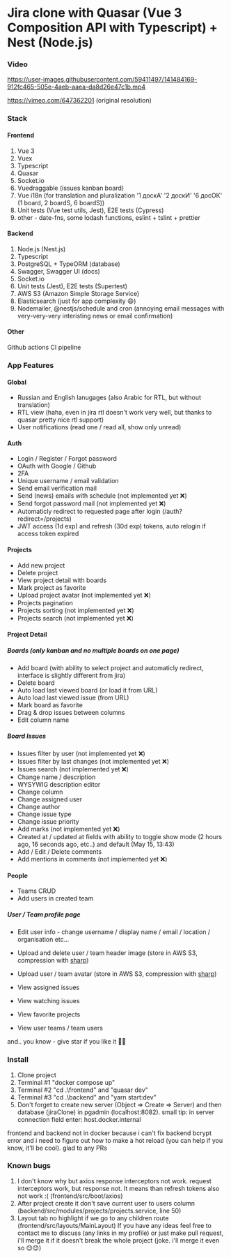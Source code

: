 # Jira clone with Quasar (Vue 3 Composition API with Typescript) + Nest (Node.js)  

### Video  
https://user-images.githubusercontent.com/59411497/141484169-912fc465-505e-4aeb-aaea-da8d26e47c1b.mp4
  
https://vimeo.com/647362201 (original resolution) 

### Stack
#### Frontend

1. Vue 3
2. Vuex
3. Typescript
4. Quasar
5. Socket.io
6. Vuedraggable (issues kanban board)
7. Vue i18n (for translation and pluralization '1 доскА' '2 доскИ' '6 досОК' (1 board, 2 boardS, 6 boardS))
8. Unit tests (Vue test utils, Jest), E2E tests (Cypress)
9. other - date-fns, some lodash functions, eslint + tslint + prettier

#### Backend

1. Node.js (Nest.js)
2. Typescript
3. PostgreSQL + TypeORM (database)
4. Swagger, Swagger UI (docs)
5. Socket.io
6. Unit tests (Jest), E2E tests (Supertest)
7. AWS S3 (Amazon Simple Storage Service)
8. Elasticsearch (just for app complexity 😄) 
9. Nodemailer, @nestjs/schedule and cron (annoying email messages with very-very-very interisting news or email confirmation)

#### Other

Github actions CI pipeline

### App Features

#### Global
- Russian and English lanugages (also Arabic for RTL, but without translation)
- RTL view (haha, even in jira rtl doesn't work very well, but thanks to quasar pretty nice rtl support)
- User notifications (read one / read all, show only unread)

#### Auth

- Login / Register / Forgot password 
- OAuth with Google / Github
- 2FA
- Unique username / email validation  
- Send email verification mail 
- Send (news) emails with schedule (not implemented yet ❌)
- Send forgot password mail (not implemented yet ❌)  
- Automaticly redirect to requested page after login (/auth?redirect=/projects)  
- JWT access (1d exp) and refresh (30d exp) tokens, auto relogin if access token expired  

#### Projects

- Add new project  
- Delete project  
- View project detail with boards  
- Mark project as favorite  
- Upload project avatar (not implemented yet ❌)  
- Projects pagination  
- Projects sorting (not implemented yet ❌)  
- Projects search (not implemented yet ❌) 
  
#### Project Detail
##### Boards (only kanban and no multiple boards on one page)

- Add board (with ability to select project and automaticly redirect, interface is slightly different from jira)
- Delete board  
- Auto load last viewed board (or load it from URL)  
- Auto load last viewed issue (from URL)  
- Mark board as favorite  
- Drag & drop issues between columns
- Edit column name

##### Board Issues

- Issues filter by user (not implemented yet ❌)  
- Issues filter by last changes (not implemented yet ❌)  
- Issues search (not implemented yet ❌)  
- Change name / description
- WYSYWIG description editor
- Change column
- Change assigned user
- Change author
- Change issue type
- Change issue priority
- Add marks (not implemented yet ❌) 
- Created at / updated at fields with ability to toggle show mode (2 hours ago, 16 seconds ago, etc..) and default (May 15, 13:43)
- Add / Edit / Delete comments
- Add mentions in comments (not implemented yet ❌) 

#### People
- Teams CRUD
- Add users in created team

##### User / Team profile page
- Edit user info - change username / display name / email / location / organisation etc...

- Upload and delete user / team header image (store in AWS S3, compression with [sharp](https://github.com/lovell/sharp))
- Upload user / team avatar (store in AWS S3, compression with [sharp](https://github.com/lovell/sharp))

- View assigned issues
- View watching issues
- View favorite projects
- View user teams / team users  
  
and.. you know - give star if you like it 🤩😊

### Install  
1. Clone project  
2. Terminal #1 "docker compose up"  
3. Terminal #2 "cd .\frontend\" and "quasar dev"  
4. Terminal #3 "cd .\backend\" and "yarn start:dev"
5. Don't forget to create new server (Object => Create => Server) and then database (jiraClone) in pgadmin (localhost:8082). small tip: in server connection field enter: host.docker.internal
   
frontend and backend not in docker because i can't fix backend bcrypt error and i need to figure out how to make a hot reload (you can help if you know, it'll be cool). glad to any PRs

### Known bugs
1. I don't know why but axios response interceptors not work. request interceptors work, but response not. It means than refresh tokens also not work :( (frontend/src/boot/axios)
2. After project create it don't save current user to users column (backend/src/modules/projects/projects.service, line 50)
3. Layout tab no highlight if we go to any children route (frontend/src/layouts/MainLayout)
If you have any ideas feel free to contact me to discuss (any links in my profile) or just make pull request, i'll merge it if it doesn't break the whole project (joke. i'll merge it even so 😊😊)


